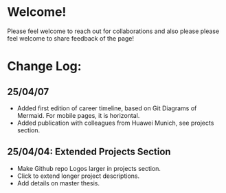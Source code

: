 # Welcome!
Please feel welcome to reach out for collaborations and also please please feel welcome to share feedback of the page!

# Change Log:

## 25/04/07
- Added first edition of career timeline, based on Git Diagrams of Mermaid. For mobile pages, it is horizontal.
- Added publication with colleagues from Huawei Munich, see projects section.

## 25/04/04: Extended Projects Section
- Make Github repo Logos larger in projects section.
- Click to extend longer project descriptions.
- Add details on master thesis.